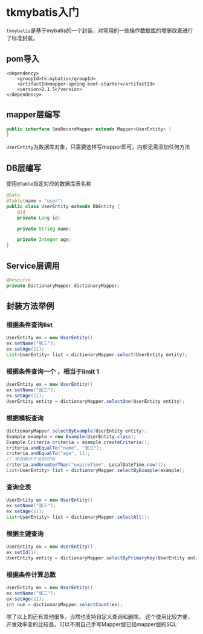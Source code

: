 # tkmybatis入门
`tkmybatis`是基于mybatis的一个封装，对常用的一些操作数据库的增删改查进行了标准封装。

## pom导入

```
<dependency>
    <groupId>tk.mybatis</groupId>
    <artifactId>mapper-spring-boot-starter</artifactId>
    <version>2.1.5</version>
</dependency>
```

## mapper层编写
```java
public interface SmsRecordMapper extends Mapper<UserEntity> {
}
```
`UserEntity`为数据库对象，只需要这样写mapper即可，内部无需添加任何方法

## DB层编写
使用`@Table`指定对应的数据库表名称
```java
@Data
@Table(name = "user")
public class UserEntity extends DbEntity {
    @Id
    private Long id;

    private String name;

    private Integer age;
}
```

## Service层调用

```java
@Resource
private DictionaryMapper dictionaryMapper;
```
## 封装方法举例
### 根据条件查询list
```java
UserEntity ex = new UserEntity()
ex.setName("张三");
ex.setAge(11);
List<UserEntity> list = dictionaryMapper.select(UserEntity entity);
```

### 根据条件查询一个 ，相当于limit 1
```java
UserEntity ex = new UserEntity()
ex.setName("张三");
ex.setAge(11);
UserEntity entity = dictionaryMapper.selectOne(UserEntity entity);
```
### 根据模板查询
```java
dictionaryMapper.selectByExample(UserEntity entity);
Example example = new Example(UserEntity.class);
Example.Criteria criteria = example.createCriteria();
criteria.andEqualTo("name", "张三");
criteria.andEqualTo("age", 11);
// 有效期大于当前时间
criteria.andGreaterThan("expireTime", LocalDateTime.now());
List<UserEntity> list = dictionaryMapper.selectByExample(example);
```
### 查询全表
```java
UserEntity ex = new UserEntity()
ex.setName("张三");
ex.setAge(11);
List<UserEntity> list = dictionaryMapper.selectAll();
```
### 根据主键查询
```java
UserEntity ex = new UserEntity()
ex.setId(1);
UserEntity entity = dictionaryMapper.selectByPrimaryKey(UserEntity entity);
```

### 根据条件计算总数
```java
UserEntity ex = new UserEntity()
ex.setName("张三");
ex.setAge(11);
int num = dictionaryMapper.selectCount(ex);
```

除了以上的还有其他很多，当然也支持自定义查询和删除。
这个使用比较方便，开发效率变的比较高，可以不用自己手写Mapper层已经mapper层的SQL

